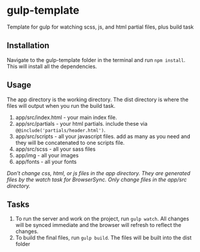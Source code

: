# gulp-template
Template for gulp for watching scss, js, and html partial files, plus build task

## Installation
Navigate to the gulp-template folder in the terminal and run `npm install`. This will install all the dependencies.

## Usage
The app directory is the working directory. The dist directory is where the files will output when you run the build task. 

1. app/src/index.html - your main index file.
2. app/src/partials - your html partials. include these via `@@include('partials/header.html')`.
3. app/src/scripts - all your javascript files. add as many as you need and they will be concatenated to one scripts file.
4. app/src/scss - all your sass files
5. app/img - all your images
6. app/fonts - all your fonts

*Don't change css, html, or js files in the app directory. They are generated files by the watch task for BrowserSync. Only change files in the app/src directory.*

## Tasks
1. To run the server and work on the project, run `gulp watch`. All changes will be synced immediate and the browser will refresh to reflect the changes.
2. To build the final files, run `gulp build`. The files will be built into the dist folder
